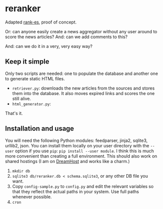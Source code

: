 # reranker
Adapted [rank-es](https://github.com/rinze/rank-es), proof of concept.

Or: can anyone easily create a news aggregator without any user around to score the news articles? And: can we add comments to this?

And: can we do it in a very, very easy way?

## Keep it simple

Only two scripts are needed: one to populate the database and another one to generate static HTML files.

* `retriever.py`: downloads the new articles from the sources and stores them into the database. It also moves expired links and scores the one still alive.
* `html_generator.py`: 

That's it.

## Installation and usage

You will need the following Python modules: feedparser, jinja2, sqlite3, urllib2, json. You can install them locally on your user directory with the `--user` option if you use `pip`: `pip install --user module`. I think this is much more convenient than creating a full environment. This should also work on shared hostings (I am on [DreamHost](http://www.dreamhost.com) and works like a charm.)

1. `mkdir db`
2. `sqlite3 db/reranker.db < schema.sqlite3`, or any other DB file you want.
3. Copy `config-sample.py` to `config.py` and edit the relevant variables so that they reflect the actual paths in your system. Use full paths whenever possible.
4. `cron`

